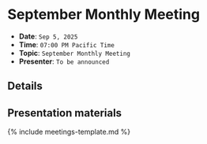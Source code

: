# September Monthly Meeting

* **Date**: `Sep 5, 2025`
* **Time**: `07:00 PM Pacific Time`
* **Topic**: `September Monthly Meeting`
* **Presenter**: `To be announced`

## Details

## Presentation materials

{% include meetings-template.md %}

